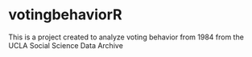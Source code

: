 # votingbehaviorR
This is a project created to analyze voting behavior from 1984 from the UCLA Social Science Data Archive
